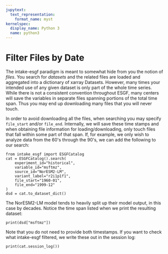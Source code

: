 ```yaml
---
jupytext:
  text_representation:
    format_name: myst
kernelspec:
  display_name: Python 3
  name: python3
---
```


# Filter Files by Date

The intake-esgf paradigm is meant to somewhat hide from you the notion of
*files*. You search for *datasets* and the related files are loaded and
aggregated into a dictionary of xarray Datasets. However, many times your
intended use of any given dataset is only part of the whole time series. While
there is not a consistent convention throughout ESGF, many centers will save the
variables in separate files spanning portions of the total time span. Thus you
may end up downloading many files that you will never touch.

In order to avoid downloading all the files, when searching you may specify
`file_start` and/or `file_end`. Internally, we will save these time stamps and
when obtaining file information for loading/downloading, only touch files that
fall within some part of that span. If, for example, we only wish to analyze
data from the 60's through the 90's, we can add the following to our search:

```{code-cell}
from intake_esgf import ESGFCatalog
cat = ESGFCatalog().search(
    experiment_id="historical",
    variable_id="msftmz",
    source_id="NorESM2-LM",
    variant_label="r2i1p1f1",
    file_start="1960-01",
    file_end="1999-12"
)
dsd = cat.to_dataset_dict()
```

The NorESM2-LM model tends to heavily split up their model output, in this case
by decades. Notice the time span listed when we print the resulting dataset:

```{code-cell}
print(dsd["msftmz"])
```

Note that you do not need to provide both timestamps. If you want to check what
intake-esgf filtered, we write these out in the session log:

```{code-cell}
print(cat.session_log())
```
